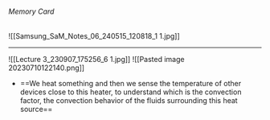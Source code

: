 ###### Memory Card
![[Samsung_SaM_Notes_06_240515_120818_1 1.jpg]]

---
![[Lecture 3_230907_175256_6 1.jpg]]
![[Pasted image 20230710122140.png]]
- ==We heat something and then we sense the temperature of other devices close to this heater, to understand which is the convection factor, the convection behavior of the fluids surrounding this heat source==